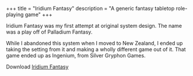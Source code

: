 +++
title = "Iridium Fantasy"
description = "A generic fantasy tabletop role-playing game"
+++

Iridium Fantasy was my first attempt at original system design. The name was
a play off of Palladium Fantasy.

While I abandoned this system when I moved to New Zealand, I ended up taking
the setting from it and making a wholly different game out of it. That game
ended up as Ingenium, from Silver Gryphon Games.

Download [Iridium Fantasy](https://files.benovermyer.com/rpgs/iridiumfantasy.pdf)
